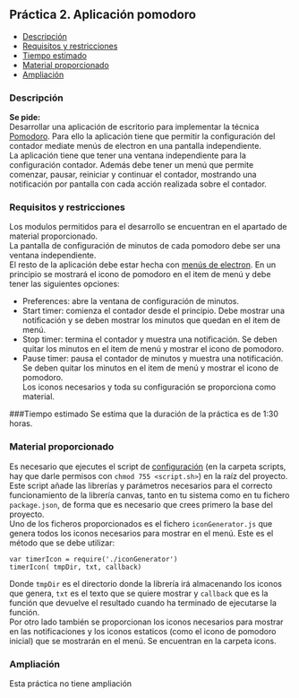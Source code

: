 ## Práctica 2. Aplicación pomodoro

- [Descripción](#descripcion)
- [Requisitos y restricciones](#requisitos-y-restricciones)
- [Tiempo estimado](#tiempo-estimado)
- [Material proporcionado](#material-proporcionado)
- [Ampliación](#ampliacion)

### Descripción
**Se pide:**  
Desarrollar una aplicación de escritorio para implementar la técnica [Pomodoro](http://cirillocompany.de/pages/pomodoro-technique). Para ello la aplicación tiene que permitir la configuración del contador mediate menús de electron en una pantalla independiente.   
La aplicación tiene que tener una ventana independiente para la configuración contador. Además debe tener un menú que permite comenzar, pausar, reiniciar y continuar el contador, mostrando una notificación por pantalla con cada acción realizada sobre el contador.

### Requisitos y restricciones
Los modulos permitidos para el desarrollo se encuentran en el apartado de material proporcionado.   
La pantalla de configuración de minutos de cada pomodoro debe ser una ventana independiente.   
El resto de la aplicación debe estar hecha con [menús de electron](http://electron.atom.io/docs/api/menu/). En un principio se mostrará el icono de pomodoro en el item de menú y debe tener las siguientes opciones:  
- Preferences: abre la ventana de configuración de minutos.
- Start timer: comienza el contador desde el principio. Debe mostrar una notificación y se deben mostrar los minutos que quedan en el item de menú.
- Stop timer: termina el contador y muestra una notificación. Se deben quitar los minutos en el item de menú y mostrar el icono de pomodoro.
- Pause timer: pausa el contador de minutos y muestra una notificación. Se deben quitar los minutos en el item de menú y mostrar el icono de pomodoro.  
Los iconos necesarios y toda su configuración se proporciona como material.

###Tiempo estimado
Se estima que la duración de la práctica es de 1:30 horas.

### Material proporcionado
Es necesario que ejecutes el script de [configuración](scripts/setupElectronPrc.sh) (en la carpeta scripts, hay que darle permisos con ```chmod 755 <script.sh>```) en la raíz del proyecto. Este script añade las librerías y parámetros necesarios para el correcto funcionamiento de la librería canvas, tanto en tu sistema como en tu fichero ```package.json```, de forma que es necesario que crees primero la base del proyecto.  
Uno de los ficheros proporcionados es el fichero ```iconGenerator.js``` que genera todos los iconos necesarios para mostrar en el menú. Este es el método que se debe utilizar:
``` 
var timerIcon = require('./iconGenerator')
timerIcon( tmpDir, txt, callback)
``` 
Donde ```tmpDir``` es el directorio donde la librería irá almacenando los iconos que genera, ```txt``` es el texto que se quiere mostrar y ```callback``` que es la función que devuelve el resultado cuando ha terminado de ejecutarse la función.  
Por otro lado también se proporcionan los iconos necesarios para mostrar en las notificaciones y los iconos estaticos (como el icono de pomodoro inicial) que se mostrarán en el menú. Se encuentran en la carpeta icons.

### Ampliación
Esta práctica no tiene ampliación